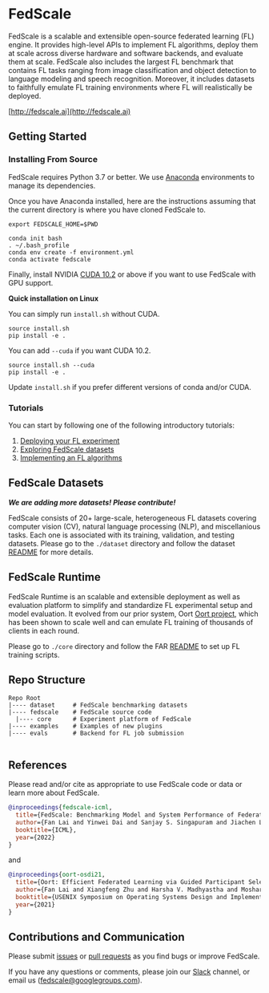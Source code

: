 
# FedScale

FedScale is a scalable and extensible open-source federated learning (FL) engine. 
It provides high-level APIs to implement FL algorithms, deploy them at scale across diverse hardware and software backends, and evaluate them at scale.
FedScale also includes the largest FL benchmark that contains FL tasks ranging from image classification and object detection to language modeling and speech recognition. 
Moreover, it includes datasets to faithfully emulate FL training environments where FL will realistically be deployed.

[http://fedscale.ai](http://fedscale.ai)

## Getting Started

### Installing From Source
FedScale requires Python 3.7 or better. 
We use [Anaconda](https://www.anaconda.com/products/distribution#download-section) environments to manage its dependencies.

Once you have Anaconda installed, here are the instructions assuming that the current directory is where you have cloned FedScale to.

```
export FEDSCALE_HOME=$PWD

conda init bash
. ~/.bash_profile
conda env create -f environment.yml
conda activate fedscale
```

Finally, install NVIDIA [CUDA 10.2](https://developer.nvidia.com/cuda-downloads) or above if you want to use FedScale with GPU support.

**Quick installation on Linux** 

You can simply run `install.sh` without CUDA.

```
source install.sh  
pip install -e .
```

You can add `--cuda` if you want CUDA 10.2.

```
source install.sh --cuda
pip install -e .
```

Update `install.sh` if you prefer different versions of conda and/or CUDA.


### Tutorials

You can start by following one of the following introductory tutorials:

1. [Deploying your FL experiment](./tutorial.md)
2. [Exploring FedScale datasets](./dataset/Femnist_stats.ipynb)
3. [Implementing an FL algorithms](./examples/tutorial/FLAlgorithm.md)


## FedScale Datasets

***We are adding more datasets! Please contribute!***

FedScale consists of 20+ large-scale, heterogeneous FL datasets covering computer vision (CV), natural language processing (NLP), and miscellanious tasks. 
Each one is associated with its training, validation, and testing datasets. 
Please go to the `./dataset` directory and follow the dataset [README](./dataset/README.md) for more details.

## FedScale Runtime
FedScale Runtime is an scalable and extensible deployment as well as evaluation platform to simplify and standardize FL experimental setup and model evaluation. 
It evolved from our prior system, Oort [Oort project](https://github.com/SymbioticLab/Oort), which has been shown to scale well and can emulate FL training of thousands of clients in each round.

Please go to `./core` directory and follow the FAR [README](./fedscale/core/README.md) to set up FL training scripts.


## Repo Structure

```
Repo Root
|---- dataset     # FedScale benchmarking datasets
|---- fedscale    # FedScale source code
  |---- core      # Experiment platform of FedScale
|---- examples    # Examples of new plugins
|---- evals       # Backend for FL job submission
    
```

## References
Please read and/or cite as appropriate to use FedScale code or data or learn more about FedScale.

```bibtex
@inproceedings{fedscale-icml,
  title={FedScale: Benchmarking Model and System Performance of Federated Learning at Scale},
  author={Fan Lai and Yinwei Dai and Sanjay S. Singapuram and Jiachen Liu and Xiangfeng Zhu and Harsha V. Madhyastha and Mosharaf Chowdhury},
  booktitle={ICML},
  year={2022}
}
```

and  

```bibtex
@inproceedings{oort-osdi21,
  title={Oort: Efficient Federated Learning via Guided Participant Selection},
  author={Fan Lai and Xiangfeng Zhu and Harsha V. Madhyastha and Mosharaf Chowdhury},
  booktitle={USENIX Symposium on Operating Systems Design and Implementation (OSDI)},
  year={2021}
}
```

## Contributions and Communication
Please submit [issues](https://github.com/SymbioticLab/FedScale/issues) or [pull requests](https://github.com/SymbioticLab/FedScale/pulls) as you find bugs or improve FedScale.

If you have any questions or comments, please join our [Slack](https://join.slack.com/t/fedscale/shared_invite/zt-uzouv5wh-ON8ONCGIzwjXwMYDC2fiKw) channel, or email us ([fedscale@googlegroups.com](mailto:fedscale@googlegroups.com)). 

